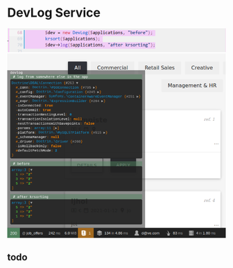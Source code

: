 # DevLog Service
![devlog01](resources/images/demo_DevLog01.png)
![devlog00](resources/images/demo_DevLog00.png)

## todo